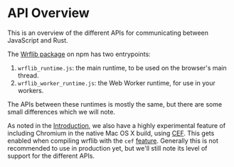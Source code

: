 # API Overview

This is an overview of the different APIs for communicating between JavaScript and Rust.

The [Wrflib package](https://www.npmjs.com/package/wrflib) on npm has two entrypoints:
1. `wrflib_runtime.js`: the main runtime, to be used on the browser's main thread.
2. `wrflib_worker_runtime.js`: the Web Worker runtime, for use in your workers.

The APIs between these runtimes is mostly the same, but there are some small differences which we will note.

As noted in the [Introduction](./introduction.md), we also have a highly experimental feature of including Chromium in the native Mac OS X build, using [CEF](https://bitbucket.org/chromiumembedded/cef/src/master/). This gets enabled when compiling wrflib with the `cef` [feature](https://doc.rust-lang.org/cargo/reference/features.html). Generally this is not recommended to use in production yet, but we'll still note its level of support for the different APIs.
